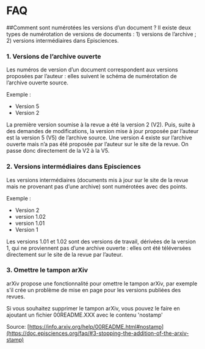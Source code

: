# FAQ
##Comment sont numérotées les versions d’un document ?
Il existe deux types de numérotation de versions de documents : 1) versions de l’archive ; 2) versions intermédiaires 
dans Episciences.
### 1. Versions de l’archive ouverte
Les numéros de version d’un document correspondent aux versions proposées par l’auteur : elles suivent le schéma de numérotation de l’archive ouverte source.

Exemple :

   - Version 5
   - Version 2

La première version soumise à la revue a été la version 2 (V2). Puis, suite à des demandes de modifications, la version 
mise à jour proposée par l’auteur est la version 5 (V5) de l’archive source. Une version 4 existe sur l’archive ouverte 
mais n’a pas été proposée par l’auteur sur le site de la revue. On passe donc directement de la V2 à la V5.

### 2. Versions intermédiaires dans Episciences
Les versions intermédiaires (documents mis à jour sur le site de la revue mais ne provenant pas d’une archive) sont numérotées avec des points.

Exemple :

   - Version 2
   - version 1.02
   - version 1.01
   - Version 1

Les versions 1.01 et 1.02 sont des versions de travail, dérivées de la version 1, qui ne proviennent pas d’une archive ouverte : elles ont été téléversées directement sur le site de la revue par l’auteur.

### 3. Omettre le tampon arXiv

arXiv propose une fonctionnalité pour omettre le tampon arXiv, par exemple s'il crée un problème de mise en page pour les versions publiées des revues.

Si vous souhaitez supprimer le tampon arXiv, vous pouvez le faire en ajoutant un fichier 00README.XXX avec le contenu 'nostamp'

Source: [https://info.arxiv.org/help/00README.html#nostamp](https://doc.episciences.org/faq/#3-stopping-the-addition-of-the-arxiv-stamp)
